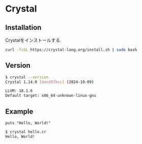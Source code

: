 # Crystal

## Installation

Crystalをインストールする.

```bash
curl -fsSL https://crystal-lang.org/install.sh | sudo bash
```

## Version

```bash
$ crystal --version
Crystal 1.14.0 [dacd97bcc] (2024-10-09)

LLVM: 18.1.6
Default target: x86_64-unknown-linux-gnu
```

## Example

```cr
puts "Hello, World!"
```

```bash
$ crystal hello.cr
Hello, World!
```
